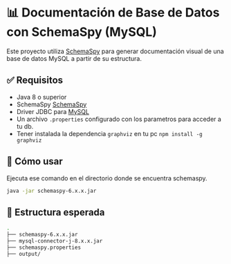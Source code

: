 # 📊 Documentación de Base de Datos con SchemaSpy (MySQL)

Este proyecto utiliza [SchemaSpy](http://schemaspy.org/) para generar documentación visual de una base de datos MySQL a partir de su estructura.


## ✅ Requisitos

- Java 8 o superior
- SchemaSpy [SchemaSpy](https://github.com/schemaspy/schemaspy/releases)
- Driver JDBC para [MySQL](https://dev.mysql.com/get/Downloads/Connector-J/mysql-connector-j-9.3.0.zip)
- Un archivo `.properties` configurado con los parametros para acceder a tu db.
- Tener instalada la dependencia `graphviz` en tu pc `npm install -g graphviz`


## 🚀 Cómo usar

Ejecuta ese comando en el directorio donde se encuentra schemaspy.

```bash
java -jar schemaspy-6.x.x.jar
```

## 📁 Estructura esperada

```bash
.
├── schemaspy-6.x.x.jar
├── mysql-connector-j-8.x.x.jar
├── schemaspy.properties
├── output/

